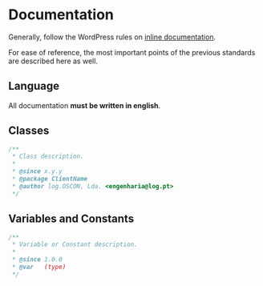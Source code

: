 # Documentation

Generally, follow the WordPress rules on [inline documentation](https://make.wordpress.org/core/handbook/best-practices/inline-documentation-standards/php/).

For ease of reference, the most important points of the previous standards are described here as well.

## Language
All documentation **must be written in english**.


## Classes

```php
/**
 * Class description.
 *
 * @since x.y.y
 * @package ClientName
 * @author log.OSCON, Lda. <engenharia@log.pt>
 */
```


 ## Variables and Constants

```php
/**
 * Variable or Constant description.
 *
 * @since 1.0.0
 * @var   (type)
 */
```
